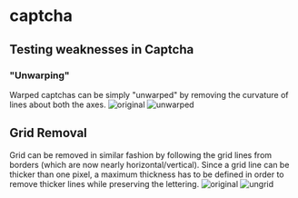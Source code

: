 # captcha
## Testing weaknesses in Captcha
### "Unwarping"
Warped captchas can be simply "unwarped" by removing the curvature of lines about both the axes. 
![original](https://i.imgur.com/rIUNcti.jpg "Orignal Captcha")
![unwarped](https://i.imgur.com/6DYqqr5.jpg "Unwarped Captcha")

## Grid Removal 
Grid can be removed in similar fashion by following the grid lines from borders (which are now nearly horizontal/vertical). Since a grid line can be thicker than one pixel, a maximum thickness has to be defined in order to remove thicker lines while preserving the lettering.
![original](https://i.imgur.com/TPkwjH2.jpg "With Grid")
![ungrid](https://i.imgur.com/w9ki7rU.jpg "Without Grid (Work in Progress)")
